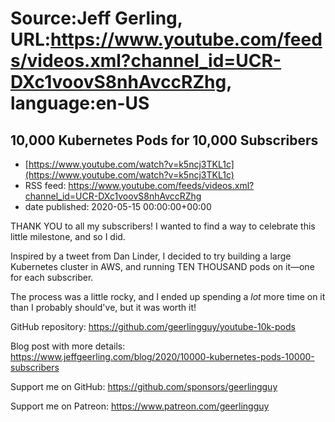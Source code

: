 # Source:Jeff Gerling, URL:https://www.youtube.com/feeds/videos.xml?channel_id=UCR-DXc1voovS8nhAvccRZhg, language:en-US

## 10,000 Kubernetes Pods for 10,000 Subscribers
 - [https://www.youtube.com/watch?v=k5ncj3TKL1c](https://www.youtube.com/watch?v=k5ncj3TKL1c)
 - RSS feed: https://www.youtube.com/feeds/videos.xml?channel_id=UCR-DXc1voovS8nhAvccRZhg
 - date published: 2020-05-15 00:00:00+00:00

THANK YOU to all my subscribers! I wanted to find a way to celebrate this little milestone, and so I did.

Inspired by a tweet from Dan Linder, I decided to try building a large Kubernetes cluster in AWS, and running TEN THOUSAND pods on it—one for each subscriber.

The process was a little rocky, and I ended up spending a *lot* more time on it than I probably should've, but it was worth it!

GitHub repository: https://github.com/geerlingguy/youtube-10k-pods

Blog post with more details: https://www.jeffgeerling.com/blog/2020/10000-kubernetes-pods-10000-subscribers

Support me on GitHub: https://github.com/sponsors/geerlingguy

Support me on Patreon: https://www.patreon.com/geerlingguy

